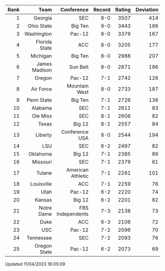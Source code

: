 | Rank  | Team                 | Conference           | Record   | Rating | Deviation |
| ---:  | ---:                 | ---:                 | ---:     | ---:   | ---:      |
| 1     | Georgia              | SEC                  | 8-0      | 3507   | 414       |
| 2     | Ohio State           | Big Ten              | 9-0      | 3443   | 186       |
| 3     | Washington           | Pac-12               | 8-0      | 3379   | 167       |
| 4     | Florida State        | ACC                  | 8-0      | 3205   | 177       |
| 5     | Michigan             | Big Ten              | 8-0      | 2988   | 207       |
| 6     | James Madison        | Sun Belt             | 8-0      | 2871   | 186       |
| 7     | Oregon               | Pac-12               | 7-1      | 2742   | 126       |
| 8     | Air Force            | Mountain West        | 8-0      | 2733   | 187       |
| 9     | Penn State           | Big Ten              | 7-1      | 2726   | 136       |
| 10    | Alabama              | SEC                  | 7-1      | 2611   | 83        |
| 11    | Ole Miss             | SEC                  | 8-1      | 2606   | 82        |
| 12    | Texas                | Big 12               | 8-1      | 2557   | 84        |
| 13    | Liberty              | Conference USA       | 8-0      | 2544   | 194       |
| 14    | LSU                  | SEC                  | 6-2      | 2497   | 82        |
| 15    | Oklahoma             | Big 12               | 7-1      | 2385   | 89        |
| 16    | Missouri             | SEC                  | 7-1      | 2379   | 81        |
| 17    | Tulane               | American Athletic    | 7-1      | 2281   | 101       |
| 18    | Louisville           | ACC                  | 7-1      | 2259   | 76        |
| 19    | Utah                 | Pac-12               | 6-2      | 2220   | 74        |
| 20    | Kansas               | Big 12               | 6-2      | 2201   | 82        |
| 21    | Notre Dame           | FBS Independents     | 7-3      | 2138   | 73        |
| 22    | Duke                 | ACC                  | 6-3      | 2106   | 72        |
| 23    | USC                  | Pac-12               | 7-2      | 2096   | 70        |
| 24    | Tennessee            | SEC                  | 7-2      | 2093   | 76        |
| 25    | Oregon State         | Pac-12               | 6-2      | 2073   | 69        |

Updated 11/04/2023 16:05:09
